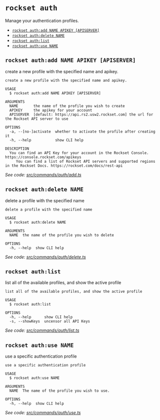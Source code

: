 `rockset auth`
==============

Manage your authentication profiles.

* [`rockset auth:add NAME APIKEY [APISERVER]`](#rockset-authadd-name-apikey-apiserver)
* [`rockset auth:delete NAME`](#rockset-authdelete-name)
* [`rockset auth:list`](#rockset-authlist)
* [`rockset auth:use NAME`](#rockset-authuse-name)

## `rockset auth:add NAME APIKEY [APISERVER]`

create a new profile with the specified name and apikey.

```
create a new profile with the specified name and apikey.  

USAGE
  $ rockset auth:add NAME APIKEY [APISERVER]

ARGUMENTS
  NAME       the name of the profile you wish to create
  APIKEY     the apikey for your account
  APISERVER  [default: https://api.rs2.usw2.rockset.com] the url for the Rockset API server to use

OPTIONS
  -a, --[no-]activate  whether to activate the profile after creating it
  -h, --help           show CLI help

DESCRIPTION
  You can find an API Key for your account in the Rockset Console. https://console.rockset.com/apikeys
     You can find a list of Rockset API servers and supported regions in the Rockset Docs. https://rockset.com/docs/rest-api
```

_See code: [src/commands/auth/add.ts](../src/commands/auth/add.ts)_

## `rockset auth:delete NAME`

delete a profile with the specified name

```
delete a profile with the specified name

USAGE
  $ rockset auth:delete NAME

ARGUMENTS
  NAME  the name of the profile you wish to delete

OPTIONS
  -h, --help  show CLI help
```

_See code: [src/commands/auth/delete.ts](../src/commands/auth/delete.ts)_

## `rockset auth:list`

list all of the available profiles, and show the active profile

```
list all of the available profiles, and show the active profile

USAGE
  $ rockset auth:list

OPTIONS
  -h, --help      show CLI help
  -s, --showKeys  uncensor all API Keys
```

_See code: [src/commands/auth/list.ts](../src/commands/auth/list.ts)_

## `rockset auth:use NAME`

use a specific authentication profile

```
use a specific authentication profile

USAGE
  $ rockset auth:use NAME

ARGUMENTS
  NAME  The name of the profile you wish to use.

OPTIONS
  -h, --help  show CLI help
```

_See code: [src/commands/auth/use.ts](../src/commands/auth/use.ts)_
